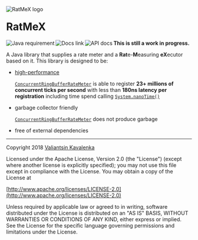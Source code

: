 <img align="left" src="https://stincmale.github.io/ratmex/logo-small.png" alt="RatMeX logo">

# RatMeX
<p align="right">
<img align="left" src="https://img.shields.io/badge/Java-8+-blue.svg" alt="Java requirement">
<a href="https://github.com/stIncMale/ratmex/wiki"><img align="left" src="https://img.shields.io/badge/documentation-current-blue.svg" alt="Docs link"></a>
<a href="https://stincmale.github.io/ratmex/apidocs/current/index.html?overview-summary.html"><img align="left" src="https://img.shields.io/badge/javadocs-current-blue.svg" alt="API docs"></a>
</p>

**This is still a work in progress.**

A Java library that supplies a rate meter and a **Rat**e-**M**easuring **eX**ecutor based on it. This library is designed to be:
* [high-performance](https://github.com/stIncMale/ratmex/wiki/Performance)

  [`ConcurrentRingBufferRateMeter`](https://stincmale.github.io/ratmex/apidocs/current/stincmale/ratmex/meter/ConcurrentRingBufferRateMeter.html)
is able to register **23+ millions of concurrent ticks per second** with less than **180ns latency per registration** including time spend calling
[`System.nanoTime()`](https://docs.oracle.com/javase/9/docs/api/java/lang/System.html#nanoTime--)

* garbage collector friendly

  [`ConcurrentRingBufferRateMeter`](https://stincmale.github.io/ratmex/apidocs/current/stincmale/ratmex/meter/ConcurrentRingBufferRateMeter.html)
does not produce garbage

* free of external dependencies

---

Copyright 2018 [Valiantsin Kavalenka](https://sites.google.com/site/aboutmale/)

Licensed under the Apache License, Version 2.0 (the "License") (except where another license is explicitly specified);
you may not use this file except in compliance with the License.
You may obtain a copy of the License at

[http://www.apache.org/licenses/LICENSE-2.0](http://www.apache.org/licenses/LICENSE-2.0)

Unless required by applicable law or agreed to in writing, software
distributed under the License is distributed on an "AS IS" BASIS,
WITHOUT WARRANTIES OR CONDITIONS OF ANY KIND, either express or implied.
See the License for the specific language governing permissions and
limitations under the License.